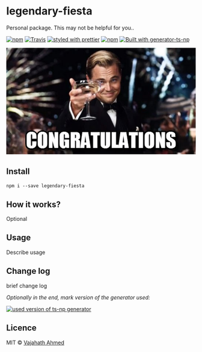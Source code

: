 # legendary-fiesta
Personal package. This may not be helpful for you..

[![npm](https://img.shields.io/npm/v/legendary-fiesta.svg)]()
[![Travis](https://img.shields.io/travis/vajahath/legendary-fiesta.svg)]()
[![styled with prettier](https://img.shields.io/badge/code_style-prettier-ff69b4.svg)](https://github.com/prettier/prettier)
[![npm](https://img.shields.io/npm/dt/legendary-fiesta.svg)]()
[![Built with generator-ts-np](https://img.shields.io/badge/scaffolding-ts_np-2699ad.svg)](https://github.com/vajahath/generator-ts-np)

![](media/cong.jpg)

## Install
```
npm i --save legendary-fiesta
```

## How it works?
Optional

## Usage
Describe usage

## Change log
brief change log


*Optionally in the end, mark version of the generator used:*

[![used version of ts-np generator](https://img.shields.io/badge/ts--np-v0.0.23-a5a5a5.svg?style=flat-square)](https://github.com/vajahath/generator-ts-np)

## Licence
MIT &copy; [Vajahath Ahmed](https://twitter.com/vajahath7)
